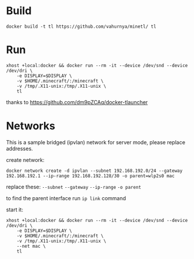 # Build
`docker build -t tl https://github.com/vahurnya/minetl/ tl`

# Run
```
xhost +local:docker && docker run --rm -it --device /dev/snd --device /dev/dri \
    -e DISPLAY=$DISPLAY \
    -v $HOME/.minecraft/:/minecraft \
    -v /tmp/.X11-unix:/tmp/.X11-unix \
    tl
```

thanks to https://github.com/dm9pZCAq/docker-tlauncher

# Networks
This is a sample bridged (ipvlan) network for server mode, please replace addresses.

create network:
```
docker network create -d ipvlan --subnet 192.168.192.0/24 --gateway 192.168.192.1 --ip-range 192.168.192.128/30 -o parent=wlp2s0 mac
```
replace these: `--subnet` `--gateway` `--ip-range` `-o parent`

to find the parent interface run `ip link` command

start it:
```
xhost +local:docker && docker run --rm -it --device /dev/snd --device /dev/dri \
    -e DISPLAY=$DISPLAY \
    -v $HOME/.minecraft/:/minecraft \
    -v /tmp/.X11-unix:/tmp/.X11-unix \
    --net mac \
    tl
```
